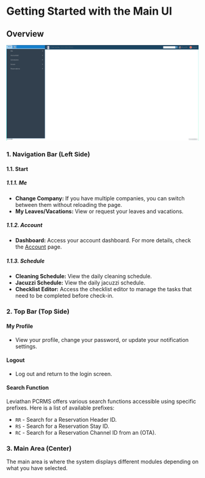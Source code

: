 # Getting Started with the Main UI

## Overview
![Main UI](./images/mainui.png)

### 1. Navigation Bar (Left Side)
#### 1.1. Start
##### 1.1.1. Me
- **Change Company:** If you have multiple companies, you can switch between them without reloading the page.
- **My Leaves/Vacations:** View or request your leaves and vacations.

##### 1.1.2. Account
- **Dashboard:** Access your account dashboard. For more details, check the [Account](/accounts/account) page.

##### 1.1.3. Schedule
- **Cleaning Schedule:** View the daily cleaning schedule.
- **Jacuzzi Schedule:** View the daily jacuzzi schedule.
- **Checklist Editor:** Access the checklist editor to manage the tasks that need to be completed before check-in.

### 2. Top Bar (Top Side)
#### My Profile
- View your profile, change your password, or update your notification settings.

#### Logout
- Log out and return to the login screen.

#### Search Function
Leviathan PCRMS offers various search functions accessible using specific prefixes. Here is a list of available prefixes:

- `RR` - Search for a Reservation Header ID.
- `RS` - Search for a Reservation Stay ID.
- `RC` - Search for a Reservation Channel ID from an (OTA).

### 3. Main Area (Center)
The main area is where the system displays different modules depending on what you have selected.

